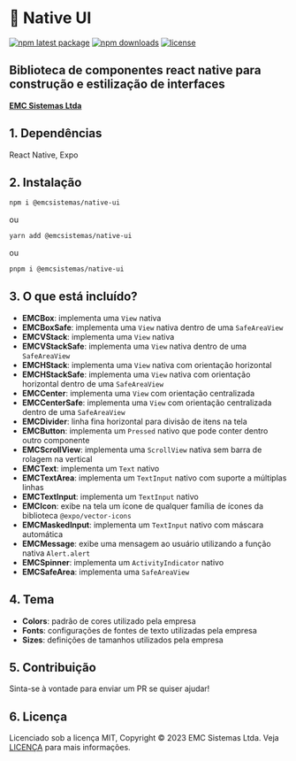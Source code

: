 # 📱 Native UI

[![npm latest package](https://img.shields.io/npm/v/@emcsistemas/native-ui/latest.svg)](https://www.npmjs.com/package/@emcsistemas/native-ui)
[![npm downloads](https://img.shields.io/npm/dm/@emcsistemas/native-ui.svg)](https://npm-stat.com/charts.html?package=@emcsistemas/native-ui)
[![license](https://img.shields.io/badge/license-MIT-blue.svg)](https://github.com/emcsistemas/bibliotecas-npm/blob/4a3c9e66ebf043c80b428829457d2d7374c6b744/LICENCE)

## Biblioteca de componentes react native para construção e estilização de interfaces

[**EMC Sistemas Ltda**](https://emcsistemas.com.br/)

## 1. Dependências

React Native, Expo

## 2. Instalação

```sh
npm i @emcsistemas/native-ui
```
ou
```sh
yarn add @emcsistemas/native-ui
```
ou
```sh
pnpm i @emcsistemas/native-ui
```

## 3. O que está incluído?

- **EMCBox**: implementa uma ```View``` nativa
- **EMCBoxSafe**: implementa uma ```View``` nativa dentro de uma ```SafeAreaView```
- **EMCVStack**: implementa uma ```View``` nativa
- **EMCVStackSafe**: implementa uma ```View``` nativa dentro de uma ```SafeAreaView```
- **EMCHStack**: implementa uma ```View``` nativa com orientação horizontal
- **EMCHStackSafe**: implementa uma ```View``` nativa com orientação horizontal dentro de uma ```SafeAreaView```
- **EMCCenter**: implementa uma ```View``` com orientação centralizada
- **EMCCenterSafe**: implementa uma ```View``` com orientação centralizada dentro de uma ```SafeAreaView```
- **EMCDivider**: linha fina horizontal para divisão de itens na tela
- **EMCButton**: implementa um ```Pressed``` nativo que pode conter dentro outro componente
- **EMCScrollView**: implementa uma ```ScrollView``` nativa sem barra de rolagem na vertical
- **EMCText**: implementa um ```Text``` nativo
- **EMCTextArea**: implementa um ```TextInput``` nativo com suporte a múltiplas linhas
- **EMCTextInput**: implementa um ```TextInput``` nativo
- **EMCIcon**: exibe na tela um ícone de qualquer família de ícones da biblioteca ```@expo/vector-icons```
- **EMCMaskedInput**: implementa um ```TextInput``` nativo com máscara automática
- **EMCMessage**: exibe uma mensagem ao usuário utilizando a função nativa ```Alert.alert```
- **EMCSpinner**: implementa um ```ActivityIndicator``` nativo
- **EMCSafeArea**: implementa uma ```SafeAreaView```

## 4. Tema

- **Colors**: padrão de cores utilizado pela empresa
- **Fonts**: configurações de fontes de texto utilizadas pela empresa
- **Sizes**: definições de tamanhos utilizados pela empresa

## 5. Contribuição

Sinta-se à vontade para enviar um PR se quiser ajudar!

## 6. Licença

Licenciado sob a licença MIT, Copyright © 2023 EMC Sistemas Ltda. Veja [LICENÇA](https://github.com/emcsistemas/bibliotecas-npm/blob/4a3c9e66ebf043c80b428829457d2d7374c6b744/LICENCE) para mais informações.